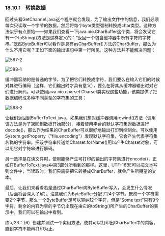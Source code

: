 ### 18.10.1　转换数据

回过头看GetChannel.java这个程序就会发现，为了输出文件中的信息，我们必须每次只读取一个字节的数据，然后将每个byte类型强制转换成char类型。这种方法似乎有点原始——如果我们查看一下java.nio.CharBuffer这个类，将会发现它有一个toString()方法是这样定义的：“返回一个包含缓冲器中所有字符的字符串。”既然ByteBuffer可以看作是具有asCharBuffer()方法的CharBuffer，那么为什么不用它呢？正如下面的输出语句中第一行所见，这种方法并不能解决问题：

![587-2](../Images/image03505.jpeg)

![588-1](../Images/image03506.jpeg)

缓冲器容纳的是普通的字节，为了把它们转换成字符，我们要么在输入它们的时候对其进行编码（这样，它们输出时才具有意义），要么在将其从缓冲器输出时对它们进行解码。可以使用java.nio.charset.Charset类实现这些功能，该类提供了把数据编码成多种不同类型的字符集的工具：

![588-2](../Images/image03507.jpeg)

让我们返回到BufferToText.java，如果我们想对缓冲器调用rewind()方法（调用该方法是为了返回到数据开始部分），接着使用平台的默认字符集对数据进行decode()，那么作为结果的CharBuffer可以很好地输出打印到控制台。可以使用System.getProperty（"file.encoding"）发现默认字符集，它会产生代表字符集名称的字符串。把该字符串传送给Charset.forName()用以产生Charset对象，可以用它对字符串进行解码。

另一选择是在读文件时，使用能够产生可打印的输出的字符集进行encode()，正如在BufferToText.java中第3部分所看到的那样。这里，UTF-16BE可以把文本写到文件中，当读取时，我们只需要把它转换成CharBuffer，就会产生所期望的文本。

最后，让我们来看看若是通过CharBuffer向ByteBuffer写入，会发生什么情况（后面将会深入了解）。注意我们为ByteBuffer分配了24个字节。既然一个字符需要2个字节，那么一个ByteBuffer足可以容纳12个字符，但是“Some text”只有9个字符，剩余的内容为零的字节仍出现在由它的toString()所产生的CharBuffer的表示中，我们可以在输出中看到。

练习23：（6）创建并测试一个实用方法，使其可以打印出CharBuffer中的内容，直到字符不能再打印为止。